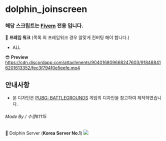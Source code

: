 # dolphin_joinscreen

### 해당 스크립트는 [Fivem](https://fivem.net/) 전용 입니다.

🔧 **프레임 워크** (목록 외 프레임워크 경우 알맞게 컨버팅 해야 합니다.)
</br>
- ALL

😎 **Preview**
https://cdn.discordapp.com/attachments/904016809668247603/918488416201613352/fec3f794f0e5eefe.mp4

## 안내사항
- 본 디자인은 [PUBG: BATTLEGROUNDS](https://battlegrounds.pubg.com) 게임의 디자인을 참고하여 제작하였습니다.

###### Made By / 수콩#1115
🐬 Dolphin Server (__**Korea Server No.1**__) <a href="https://discord.gg/dolp" target="_blank"><img src="https://img.shields.io/badge/Dolphin Discord-5865F2?style=flat-square&logo=Discord&logoColor=FFF"/></a>
